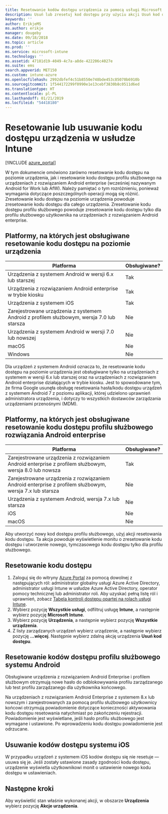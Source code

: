 ```yaml
---
title: Resetowanie kodów dostępu urządzenia za pomocą usługi Microsoft Intune — Azure | Microsoft Docs
description: Usuń lub zresetuj kod dostępu przy użyciu akcji Usuń kod dostępu na urządzeniach zarządzanych lub monitorowanych przy użyciu usługi Intune.
keywords: ''
author: ErikjeMS
ms.author: erikje
manager: dougeby
ms.date: 09/18/2018
ms.topic: article
ms.prod: ''
ms.service: microsoft-intune
ms.technology: ''
ms.assetid: 47181d19-4049-4c7a-a8de-422206c4027e
ms.suite: ems
search.appverid: MET150
ms.custom: intune-azure
ms.openlocfilehash: 2992dbfef4c51b8550e748bde453c85070b6910b
ms.sourcegitcommit: 1f544172299f0990e1e13cebf3830b8c0511d6ed
ms.translationtype: HT
ms.contentlocale: pl-PL
ms.lasthandoff: 01/21/2019
ms.locfileid: "54418180"
---
```

# <a name="reset-or-remove-a-device-passcode-in-intune"></a>Resetowanie lub usuwanie kodu dostępu urządzenia w usłudze Intune

[!INCLUDE [azure_portal](./includes/azure_portal.md)]

W tym dokumencie omówiono zarówno resetowanie kodu dostępu na poziomie urządzenia, jak i resetowanie kodu dostępu profilu służbowego na urządzeniach z rozwiązaniem Android enterprise (wcześniej nazywanym Android for Work lub AfW). Należy pamiętać o tym rozróżnieniu, ponieważ wymagania dotyczące poszczególnych operacji mogą się różnić. Zresetowanie kodu dostępu na poziomie urządzenia powoduje zresetowanie kodu dostępu dla całego urządzenia. Zresetowanie kodu dostępu profilu służbowego powoduje zresetowanie kodu dostępu tylko dla profilu służbowego użytkownika na urządzeniach z rozwiązaniem Android enterprise.

## <a name="supported-platforms-for-device-level-passcode-reset"></a>Platformy, na których jest obsługiwane resetowanie kodu dostępu na poziomie urządzenia

| Platforma | Obsługiwane? |
| ---- | ---- |
| Urządzenia z systemem Android w wersji 6.x lub starszej | Tak |
| Urządzenia z rozwiązaniem Android enterprise w trybie kiosku | Tak |
| Urządzenia z systemem iOS | Tak |
| Zarejestrowane urządzenia z systemem Android z profilem służbowym, wersja 7.0 lub starsza | Nie |
| Urządzenia z systemem Android w wersji 7.0 lub nowszej | Nie |
| macOS | Nie |
| Windows | Nie |

Dla urządzeń z systemem Android oznacza to, że resetowanie kodu dostępu na poziomie urządzenia jest obsługiwane tylko na urządzeniach z systemem w wersji 6.x lub starszej oraz na urządzeniach z rozwiązaniem Android enterprise działających w trybie kiosku. Jest to spowodowane tym, że firma Google usunęła obsługę resetowania hasła/kodu dostępu urządzeń z systemem Android 7 z poziomu aplikacji, której udzielono uprawnień administratora urządzenia, i dotyczy to wszystkich dostawców zarządzania urządzeniami przenośnymi (MDM).

## <a name="supported-platforms-for-android-enterprise-work-profile-passcode-reset"></a>Platformy, na których jest obsługiwane resetowanie kodu dostępu profilu służbowego rozwiązania Android enterprise

| Platforma | Obsługiwane? |
| ---- | ---- |
| Zarejestrowane urządzenia z rozwiązaniem Android enterprise z profilem służbowym, wersja 8.0 lub nowsza | Tak |
| Zarejestrowane urządzenia z rozwiązaniem Android enterprise z profilem służbowym, wersja 7.x lub starsza | Nie |
| Urządzenia z systemem Android, wersja 7.x lub starsza | Nie |
| iOS | Nie |
| macOS | Nie |

Aby utworzyć nowy kod dostępu profilu służbowego, użyj akcji resetowania kodu dostępu. Ta akcja powoduje wyświetlenie monitu o zresetowanie kodu dostępu i utworzenie nowego, tymczasowego kodu dostępu tylko dla profilu służbowego. 

## <a name="reset-a-passcode"></a>Resetowanie kodu dostępu


1. Zaloguj się do witryny [Azure Portal](https://portal.azure.com) za pomocą dowolnej z następujących ról: administrator globalny usługi Azure Active Directory, administrator usługi Intune w usłudze Azure Active Directory, operator pomocy technicznej lub administrator roli. Aby uzyskać pełną listę ról i uprawnień, zobacz [Tabela kontroli dostępu opartej na rolach usługi Intune](https://gallery.technet.microsoft.com/Intune-RBAC-table-2e3c9a1a).
2. Wybierz pozycję **Wszystkie usługi**, odfiltruj usługę **Intune**, a następnie wybierz pozycję **Microsoft Intune**.
3. Wybierz pozycję **Urządzenia**, a następnie wybierz pozycję **Wszystkie urządzenia**.
4. Z listy zarządzanych urządzeń wybierz urządzenie, a następnie wybierz pozycję **...więcej**. Następnie wybierz zdalną akcję urządzenia **Usuń kod dostępu**.

## <a name="reset-android-work-profile-passcodes"></a>Resetowanie kodów dostępu profilu służbowego systemu Android

Obsługiwane urządzenia z rozwiązaniem Android Enterprise i profilem służbowym otrzymują nowe hasło do odblokowywania profilu zarządzanego lub test profilu zarządzanego dla użytkownika końcowego.

Na urządzeniach z rozwiązaniem Android Enterprise z systemem 8.x lub nowszym i zarejestrowanych za pomocą profilu służbowego użytkownicy końcowi otrzymują powiadomienie dotyczące konieczności aktywowania kodu dostępu resetowania natychmiast po zakończeniu rejestracji. Powiadomienie jest wyświetlane, jeśli hasło profilu służbowego jest wymagane i ustawione. Po wprowadzeniu kodu dostępu powiadomienie jest odrzucane.


## <a name="remove-ios-passcodes"></a>Usuwanie kodów dostępu systemu iOS

W przypadku urządzeń z systemem iOS kodów dostępu się nie resetuje — usuwa się je. Jeśli zostały ustawione zasady zgodności kodu dostępu, urządzenie wyświetla użytkownikowi monit o ustawienie nowego kodu dostępu w ustawieniach.

## <a name="next-steps"></a>Następne kroki

Aby wyświetlić stan właśnie wykonanej akcji, w obszarze **Urządzenia** wybierz pozycję **Akcje urządzenia**.
